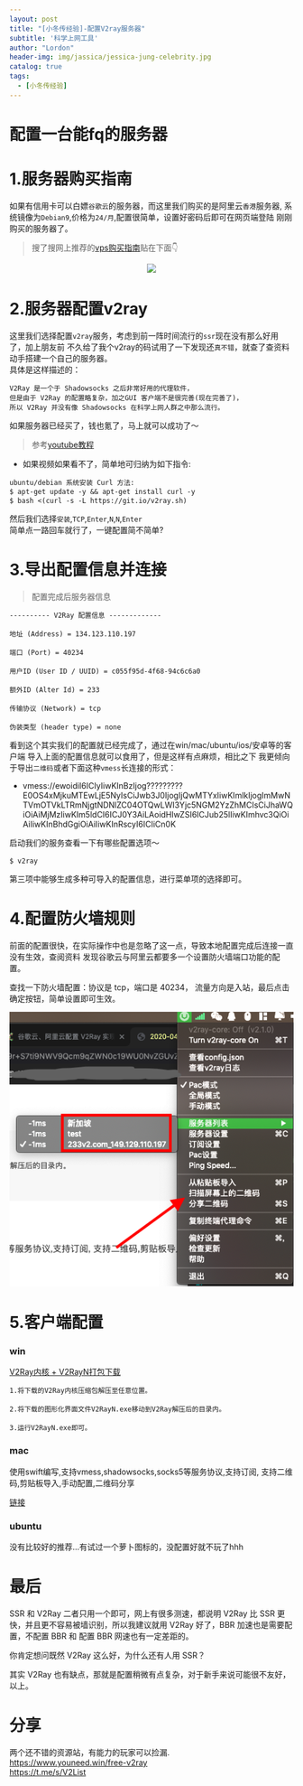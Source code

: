 ```yaml
---
layout: post
title: "[小冬传经验]-配置V2ray服务器"
subtitle: '科学上网工具'
author: "Lordon"
header-img: img/jassica/jessica-jung-celebrity.jpg
catalog: true
tags:
  - [小冬传经验]
---
```


# 配置一台能fq的服务器


###  



# 1.服务器购买指南
如果有信用卡可以白嫖`谷歌云`的服务器，而这里我们购买的是阿里云`香港`服务器,
系统镜像为`Debian9`,价格为`24/月`,配置很简单，设置好密码后即可在网页端登陆
刚刚购买的服务器了。

> 搜了搜网上推荐的[vps购买指南](https://www.pianyivps.com/3229.html)贴在下面👇

<center><img src="/img/200426vimage/vps_tuijian.jpg"> </center>

# 2.服务器配置v2ray

这里我们选择配置`v2ray`服务，考虑到前一阵时间流行的`ssr`现在没有那么好用了，加上朋友前
不久给了我个v2ray的码试用了一下发现还`真不错`，就查了查资料动手搭建一个自己的服务器。
<br>具体是这样描述的：
```
V2Ray 是一个于 Shadowsocks 之后非常好用的代理软件，
但是由于 V2Ray 的配置略复杂，加之GUI 客户端不是很完善(现在完善了)，
所以 V2Ray 并没有像 Shadowsocks 在科学上网人群之中那么流行。
```


如果服务器已经买了，钱也氪了，马上就可以成功了～
> 参考[youtube教程](https://www.pianyivps.com/3229.html)

- 如果视频如果看不了，简单地可归纳为如下指令:
```
ubuntu/debian 系统安装 Curl 方法: 
$ apt-get update -y && apt-get install curl -y
$ bash <(curl -s -L https://git.io/v2ray.sh)
```

然后我们选择`安装`,`TCP`,`Enter`,`N`,`N`,`Enter`<br>
简单点一路回车就行了，一键配置简不简单?

# 3.导出配置信息并连接

> 配置完成后服务器信息

```
---------- V2Ray 配置信息 -------------

地址 (Address) = 134.123.110.197

端口 (Port) = 40234

用户ID (User ID / UUID) = c055f95d-4f68-94c6c6a0

额外ID (Alter Id) = 233

传输协议 (Network) = tcp

伪装类型 (header type) = none

```
看到这个其实我们的配置就已经完成了，通过在win/mac/ubuntu/ios/安卓等的客户端
导入上面的配置信息就可以食用了，但是这样有点麻烦，相比之下
我更倾向于导出`二维码`或者下面这种`vmess`长连接的形式：

- vmess://ewoidiI6ICIyIiwKInBzIjog?????????E0OS4xMjkuMTEwLjE5NyIsCiJwb3J0IjogIjQwMTYxIiwKImlkIjogImMwNTVmOTVkLTRmNjgtNDNlZC04OTQwLWI3Yjc5NGM2YzZhMCIsCiJhaWQiOiAiMjMzIiwKIm5ldCI6ICJ0Y3AiLAoidHlwZSI6ICJub25lIiwKImhvc3QiOiAiIiwKInBhdGgiOiAiIiwKInRscyI6ICIiCn0K

启动我们的服务查看一下有哪些配置选项～
```
$ v2ray
```
第三项中能够生成多种可导入的配置信息，进行菜单项的选择即可。


# 4.配置防火墙规则

前面的配置很快，在实际操作中也是忽略了这一点，导致本地配置完成后连接一直没有生效，查阅资料
发现谷歌云与阿里云都要多一个设置防火墙端口功能的配置。

查找一下防火墙配置：协议是 tcp，端口是 40234，
流量方向是入站，最后点击确定按钮，简单设置即可生效。



<center><img src="/img/200426image/havefun.jpg"> </center>



# 5.客户端配置

### win
[V2Ray内核 + V2RayN打包下载](https://github.com/2dust/v2rayN/releases/download/3.12/v2rayN-Core.zip)

```
1.将下载的V2Ray内核压缩包解压至任意位置。

2.将下载的图形化界面文件V2RayN.exe移动到V2Ray解压后的目录内。

3.运行V2RayN.exe即可。
```

### mac
使用swift编写,支持vmess,shadowsocks,socks5等服务协议,支持订阅, 支持二维码,剪贴板导入,手动配置,二维码分享

[链接](https://github.com/yanue/V2rayU)


### ubuntu
没有比较好的推荐...有试过一个萝卜图标的，没配置好就不玩了hhh


# 最后
SSR 和 V2Ray 二者只用一个即可，网上有很多测速，都说明 V2Ray 比 SSR 更快，并且更不容易被墙识别，所以我建议就用 V2Ray 好了，BBR 加速也是需要配置，不配置 BBR 和 配置 BBR 网速也有一定差距的。

你肯定想问既然 V2Ray 这么好，为什么还有人用 SSR？

其实 V2Ray 也有缺点，那就是配置稍微有点复杂，对于新手来说可能很不友好，以上。


# 分享
两个还不错的资源站，有能力的玩家可以捡漏.<br>
https://www.youneed.win/free-v2ray
<br>
https://t.me/s/V2List
